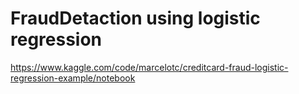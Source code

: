# FraudDetaction using logistic regression
https://www.kaggle.com/code/marcelotc/creditcard-fraud-logistic-regression-example/notebook
